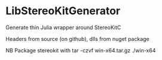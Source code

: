 # LibStereoKitGenerator

Generate thin Julia wrapper around StereoKitC

Headers from source (on github), dlls from nuget package

NB Package stereokit with tar -czvf win-x64.tar.gz ./win-x64
